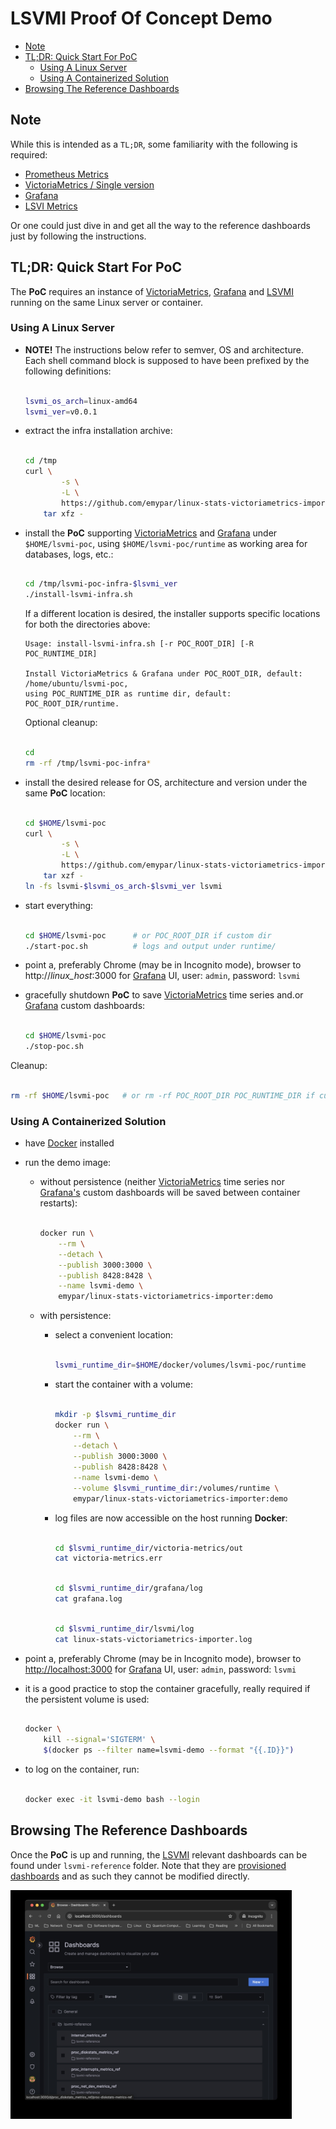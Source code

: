 # LSVMI Proof Of Concept Demo

<!-- TOC tocDepth:2..3 chapterDepth:2..6 -->

- [Note](#note)
- [TL;DR: Quick Start For PoC](#tldr-quick-start-for-poc)
  - [Using A Linux Server](#using-a-linux-server)
  - [Using A Containerized Solution](#using-a-containerized-solution)
- [Browsing The Reference Dashboards](#browsing-the-reference-dashboards)

<!-- /TOC -->

## Note

While this is intended as a `TL;DR`, some familiarity with the following is required:

- [Prometheus Metrics](https://prometheus.io/docs/concepts/data_model/)
- [VictoriaMetrics / Single version](https://docs.victoriametrics.com/single-server-victoriametrics/)
- [Grafana](https://grafana.com/docs/grafana/latest/getting-started/)
- [LSVI Metrics](metrics.md)

Or one could just dive in and get all the way to the reference dashboards just by following the instructions.

## TL;DR: Quick Start For PoC

The **PoC** requires an instance of [VictoriaMetrics](https://docs.victoriametrics.com/single-server-victoriametrics/), [Grafana](https://grafana.com/docs/grafana/latest/getting-started/) and [LSVMI](../README.md) running on the same Linux server or container.

### Using A Linux Server

- **NOTE!** The instructions below refer to semver, OS and architecture. Each shell command block is supposed to have been prefixed by the following definitions:

    ```bash

    lsvmi_os_arch=linux-amd64
    lsvmi_ver=v0.0.1

    ```

- extract the infra installation archive:

    ```bash
    
    cd /tmp
    curl \
            -s \
            -L \
            https://github.com/emypar/linux-stats-victoriametrics-importer/releases/download/$lsvmi_ver-poc-infra/lsvmi-poc-infra-$lsvmi_ver.tgz | \
        tar xfz -

    ```

- install the **PoC** supporting [VictoriaMetrics](https://docs.victoriametrics.com/single-server-victoriametrics/) and [Grafana](https://grafana.com/docs/grafana/latest/getting-started/) under `$HOME/lsvmi-poc`, using `$HOME/lsvmi-poc/runtime` as working area for databases, logs, etc.:

    ```bash
    
    cd /tmp/lsvmi-poc-infra-$lsvmi_ver
    ./install-lsvmi-infra.sh

    ```

    If a different location is desired, the installer supports specific locations for both the directories above:

    ```text
    Usage: install-lsvmi-infra.sh [-r POC_ROOT_DIR] [-R POC_RUNTIME_DIR]

    Install VictoriaMetrics & Grafana under POC_ROOT_DIR, default: /home/ubuntu/lsvmi-poc,
    using POC_RUNTIME_DIR as runtime dir, default: POC_ROOT_DIR/runtime.
    ```

    Optional cleanup:

    ```bash
    
    cd
    rm -rf /tmp/lsvmi-poc-infra*
    
    ```

- install the desired release for OS, architecture and version under the same **PoC** location:

    ```bash

    cd $HOME/lsvmi-poc
    curl \
            -s \
            -L \
            https://github.com/emypar/linux-stats-victoriametrics-importer/releases/download/$lsvmi_ver-$lsvmi_os_arch/lsvmi-$lsvmi_os_arch-$lsvmi_ver.tgz | \
        tar xzf -
    ln -fs lsvmi-$lsvmi_os_arch-$lsvmi_ver lsvmi

    ```

- start everything:

    ```bash

    cd $HOME/lsvmi-poc      # or POC_ROOT_DIR if custom dir
    ./start-poc.sh          # logs and output under runtime/

    ```

- point a, preferably Chrome (may be in Incognito mode), browser to http://_linux_host_:3000 for [Grafana](https://grafana.com/docs/grafana/latest/getting-started/) UI, user: `admin`, password: `lsvmi`

- gracefully shutdown **PoC** to save [VictoriaMetrics](https://docs.victoriametrics.com/single-server-victoriametrics/) time series and.or [Grafana](https://grafana.com/docs/grafana/latest/getting-started/) custom dashboards:

    ```bash

    cd $HOME/lsvmi-poc
    ./stop-poc.sh

    ```

Cleanup:

   ```bash

   rm -rf $HOME/lsvmi-poc   # or rm -rf POC_ROOT_DIR POC_RUNTIME_DIR if custom dirs

   ```

### Using A Containerized Solution

- have  [Docker](https://docs.docker.com/get-started/get-docker/) installed
- run the demo image:
  - without persistence (neither [VictoriaMetrics](https://docs.victoriametrics.com/single-server-victoriametrics/) time series nor [Grafana's](https://grafana.com/docs/grafana/latest/getting-started/) custom dashboards will be saved between container restarts):

    ```bash

    docker run \
        --rm \
        --detach \
        --publish 3000:3000 \
        --publish 8428:8428 \
        --name lsvmi-demo \
        emypar/linux-stats-victoriametrics-importer:demo

    ```

  - with persistence:
    - select a convenient location:

        ```bash

        lsvmi_runtime_dir=$HOME/docker/volumes/lsvmi-poc/runtime

        ```

    - start the container with a volume:

        ```bash

        mkdir -p $lsvmi_runtime_dir
        docker run \
            --rm \
            --detach \
            --publish 3000:3000 \
            --publish 8428:8428 \
            --name lsvmi-demo \
            --volume $lsvmi_runtime_dir:/volumes/runtime \
            emypar/linux-stats-victoriametrics-importer:demo

        ```

    - log files are now accessible on the host running **Docker**:

        ```bash

        cd $lsvmi_runtime_dir/victoria-metrics/out
        cat victoria-metrics.err

        ```

        ```bash

        cd $lsvmi_runtime_dir/grafana/log
        cat grafana.log

        ```

        ```bash

        cd $lsvmi_runtime_dir/lsvmi/log
        cat linux-stats-victoriametrics-importer.log

        ```

- point a, preferably Chrome (may be in Incognito mode), browser to <http://localhost:3000> for [Grafana](https://grafana.com/docs/grafana/latest/getting-started/) UI, user: `admin`, password: `lsvmi`

- it is a good practice to stop the container gracefully, really required if the persistent volume is used:

    ```bash

    docker \
        kill --signal='SIGTERM' \
        $(docker ps --filter name=lsvmi-demo --format "{{.ID}}")

    ```

- to log on the container, run:

    ```bash

    docker exec -it lsvmi-demo bash --login

    ```

## Browsing The Reference Dashboards

Once the **PoC** is up and running, the [LSVMI](../README.md) relevant dashboards can be found under `lsvmi-reference` folder. Note that they are  [provisioned dashboards](https://grafana.com/docs/grafana/latest/administration/provisioning/#dashboards) and as such they cannot be modified directly.

<!-- markdownlint-disable MD033 -->
<img src="images/lsvmi-ref-dashes.jpg" alt="lsvmi-reference" width="450">
<!-- markdownlint-enable -->